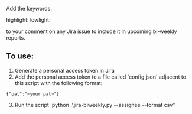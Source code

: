 Add the keywords:

highlight:
lowlight:

to your comment on any Jira issue to include it in upcoming bi-weekly reports.

To use:
------------------
1. Generate a personal access token in Jira
2. Add the personal access token to a file called 'config.json' adjacent to this script with the following format:

`{"pat":"<your pat>"}`

3. Run the script `python .\jira-biweekly.py --assignee <your username> --format csv"
